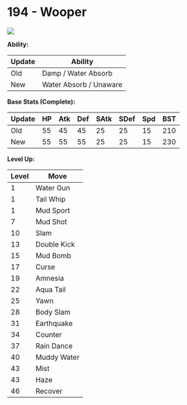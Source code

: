# 194 - Wooper
![][194]

**Ability:**

Update | Ability
---    | ---
Old    | Damp / Water Absorb
New    | Water Absorb / Unaware

**Base Stats (Complete):**

Update | HP | Atk | Def | SAtk | SDef | Spd | BST
---    | ---| --- | --- | ---  | ---  | --- | ---
Old    | 55 |  45 |  45 |  25  |  25  |  15  |  210
New    | 55 |  55 |  55 |  25  |  25  |  15  |  230

**Level Up:**

Level | Move
---   | ---
  1   | Water Gun
  1   | Tail Whip
  1   | Mud Sport
  7   | Mud Shot
 10   | Slam
 13   | Double Kick
 15   | Mud Bomb
 17   | Curse
 19   | Amnesia
 22   | Aqua Tail
 25   | Yawn
 28   | Body Slam
 31   | Earthquake
 34   | Counter
 37   | Rain Dance
 40   | Muddy Water
 43   | Mist
 43   | Haze
 46   | Recover



[194]: /img/pokemon/194.png
